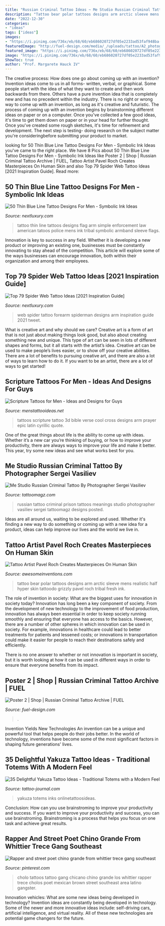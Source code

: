```yaml
---
title: "Russian Criminal Tattoo Ideas ~ Me Studio Russian Criminal Tattoo By Photographer Sergei Vasiliev"
description: "Tattoo bear polar tattoos designs arm arctic sleeve mens realistic half hyper skin tattoodo grizzly pavel roch tribal fresh ink"
date: "2022-12-30"
categories:
- "ideas"
tags: ["ideas"]
images:
- "https://i.pinimg.com/736x/eb/68/60/eb686020727df05e2233ad53faf948ba--la-tattoo-cholo-style.jpg?b%3Dt"
featuredImage: "http://fuel-design.com/media/_/uploads/tattoo/A2_photographs_2.jpg.800x1000_q90.jpg"
featured_image: "https://i.pinimg.com/736x/eb/68/60/eb686020727df05e2233ad53faf948ba--la-tattoo-cholo-style.jpg?b%3Dt"
image: "https://i.pinimg.com/736x/eb/68/60/eb686020727df05e2233ad53faf948ba--la-tattoo-cholo-style.jpg?b%3Dt"
ShowToc: true
author: "Prof. Margarete Hauck IV"
---
```



The creative process: How does one go about coming up with an invention?
Invention ideas come to us in all forms- written, verbal, or graphical. Some people start with the idea of what they want to create and then work backwards from there. Others have a pure invention idea that is completely new and has no precedent within the industry. There is no right or wrong way to come up with an invention, as long as it's creative and futuristic. The process of coming up with an invention begins by brainstorming different ideas on paper or on a computer. Once you've collected a few good ideas, it's time to get them down on paper or in your head for further thought. Once you've created some rough sketches, it's time for refinement and development. The next step is testing- doing research on the subject matter you're consideringbefore submitting your product to market.

	

		
looking for 50 Thin Blue Line Tattoo Designs For Men - Symbolic Ink Ideas you've came to the right place. We have 8 Pics about 50 Thin Blue Line Tattoo Designs For Men - Symbolic Ink Ideas like Poster 2 | Shop | Russian Criminal Tattoo Archive | FUEL, Tattoo Artist Pavel Roch Creates Masterpieces On Human Skin and also Top 79 Spider Web Tattoo Ideas [2021 Inspiration Guide]. Read more:
		
    
## 50 Thin Blue Line Tattoo Designs For Men - Symbolic Ink Ideas

<img loading=lazy src="http://nextluxury.com/wp-content/uploads/small-simple-mens-us-flag-thin-blue-line-arm-tattoo.jpg" onerror="this.onerror=null;this.src='https://tse1.mm.bing.net/th?id=OIP.6FXecXkJZDswxIstxUnMkAHaG0&amp;pid=15.1';" alt="50 Thin Blue Line Tattoo Designs For Men - Symbolic Ink Ideas">

_Source: nextluxury.com_

>tattoo thin line tattoos designs flag arm simple enforcement law american tatoos police mens ink tribal symbolic armband sleeve flags. 

	

Innovation is key to success in any field. Whether it is developing a new product or improving an existing one, businesses must be constantly innovating to stay ahead of the competition. This article will explore some of the ways businesses can encourage innovation, both within their organization and among their employees.

    
## Top 79 Spider Web Tattoo Ideas [2021 Inspiration Guide]

<img loading=lazy src="https://nextluxury.com/wp-content/uploads/spiderman-guys-spider-web-tattoo-on-inner-forearm.jpg" onerror="this.onerror=null;this.src='https://tse3.mm.bing.net/th?id=OIP.3YmFuSNm-VFDdlO2Q2e-4AHaHa&amp;pid=15.1';" alt="Top 79 Spider Web Tattoo Ideas [2021 Inspiration Guide]">

_Source: nextluxury.com_

>web spider tattoo forearm spiderman designs arm inspiration guide 2021 tweet. 

	

What is creative art and why should we care?
Creative art is a form of art that is not just about making things look good, but also about creating something new and unique. This type of art can be seen in lots of different shapes and forms, but it all starts with the artist’s idea. Creative art can be used to make people’s lives easier, or to show off your creative abilities. There are a lot of benefits to pursuing creative art, and there are also a lot of ways to learn how to do it. If you want to be an artist, there are a lot of ways to get started!

    
## Scripture Tattoos For Men - Ideas And Designs For Guys

<img loading=lazy src="http://www.menstattooideas.net/tattooimages/2017/07/scripture-tattoos-36.jpg" onerror="this.onerror=null;this.src='https://tse2.mm.bing.net/th?id=OIP.CyVJnNfZ_JFfqo6KT1PpoAHaKd&amp;pid=15.1';" alt="Scripture Tattoos for Men - Ideas and Designs for Guys">

_Source: menstattooideas.net_

>tattoos scripture tattoo 3d bible verse cool cross designs arm prayer epic latin cyrillic quote. 

	

One of the great things about life is the ability to come up with ideas. Whether it’s a new car you’re thinking of buying, or how to improve your productivity, there are always ways to improve your life and make it better. This year, try some new ideas and see what works best for you.

    
## Me Studio Russian Criminal Tattoo By Photographer Sergei Vasiliev

<img loading=lazy src="https://tattoomagz.com/wp-content/uploads/russian-prison-tattoos-meanings-me-studio-russian-criminal-tattoo-archive-26412.jpg" onerror="this.onerror=null;this.src='https://tse1.mm.bing.net/th?id=OIP.JMvVaayU-GvSrStkJlrEFQHaOr&amp;pid=15.1';" alt="Me Studio Russian Criminal Tattoo By Photographer Sergei Vasiliev">

_Source: tattoomagz.com_

>russian tattoo criminal prison tattoos meanings studio photographer vasiliev sergei tattoomagz designs posted. 

	

Ideas are all around us, waiting to be explored and used. Whether it's finding a new way to do something or coming up with a new idea for a product, ideas can help improve our lives and the world we live in.

    
## Tattoo Artist Pavel Roch Creates Masterpieces On Human Skin

<img loading=lazy src="http://www.awesomeinventions.com/wp-content/uploads/2015/04/polar-bear-tattoo.jpg" onerror="this.onerror=null;this.src='https://tse1.mm.bing.net/th?id=OIP.2GtEtjZIpZ7cPref9fnRDgHaKf&amp;pid=15.1';" alt="Tattoo Artist Pavel Roch Creates Masterpieces On Human Skin">

_Source: awesomeinventions.com_

>tattoo bear polar tattoos designs arm arctic sleeve mens realistic half hyper skin tattoodo grizzly pavel roch tribal fresh ink. 

	

The role of invention in society: What are the biggest uses for innovation in society today?
Innovation has long been a key component of society. From the development of new technology to the improvement of food production, innovation has always been essential in order to keep society running smoothly and ensuring that everyone has access to the basics. 
However, there are a number of other spheres in which innovation can be used in society. For example, innovations in healthcare could lead to better treatments for patients and lessened costs; or innovations in transportation could make it easier for people to reach their destinations safely and efficiently. 

There is no one answer to whether or not innovation is important in society, but it is worth looking at how it can be used in different ways in order to ensure that everyone benefits from its impact.

    
## Poster 2 | Shop | Russian Criminal Tattoo Archive | FUEL

<img loading=lazy src="http://fuel-design.com/media/_/uploads/tattoo/A2_photographs_2.jpg.800x1000_q90.jpg" onerror="this.onerror=null;this.src='https://tse3.mm.bing.net/th?id=OIP.ItZSWC_EqE-cJmben0xiagHaKe&amp;pid=15.1';" alt="Poster 2 | Shop | Russian Criminal Tattoo Archive | FUEL">

_Source: fuel-design.com_

>. 

	

Invention Yields New Technologies
An invention can be a unique and powerful tool that helps people do their jobs better. In the world of technology, inventions have become some of the most significant factors in shaping future generations' lives.

    
## 35 Delightful Yakuza Tattoo Ideas - Traditional Totems With A Modern Feel

<img loading=lazy src="https://tattoo-journal.com/wp-content/uploads/2016/09/yakuza-tattoo28-650x650.jpg" onerror="this.onerror=null;this.src='https://tse4.mm.bing.net/th?id=OIP.VKkOK6jYvegv04W7JSYiDgHaHa&amp;pid=15.1';" alt="35 Delightful Yakuza Tattoo Ideas - Traditional Totems with a Modern Feel">

_Source: tattoo-journal.com_

>yakuza totems inks onlinetattoosideas. 

	

Conclusion: How can you use brainstroming to improve your productivity and success.
If you want to improve your productivity and success, you can use brainstroming. Brainstroming is a process that helps you focus on one task and achieve great results.

    
## Rapper And Street Poet Chino Grande From Whittier Trece Gang Southeast

<img loading=lazy src="https://i.pinimg.com/736x/eb/68/60/eb686020727df05e2233ad53faf948ba--la-tattoo-cholo-style.jpg?b%3Dt" onerror="this.onerror=null;this.src='https://tse3.mm.bing.net/th?id=OIP.ZbIH7F-UooYc3KUCatl5QQAAAA&amp;pid=15.1';" alt="Rapper and street poet chino grande from whittier trece gang southeast">

_Source: pinterest.com_

>cholo tattoos tattoo gang chicano chino grande los whittier rapper trece cholos poet mexican brown street southeast area latino gangster. 

	

Innovation vehicles: What are some new ideas being developed in technology?
Invention ideas are constantly being developed in technology. Some of the newer and more innovative ideas include: self-driving cars, artificial intelligence, and virtual reality. All of these new technologies are potential game changers for the future.

